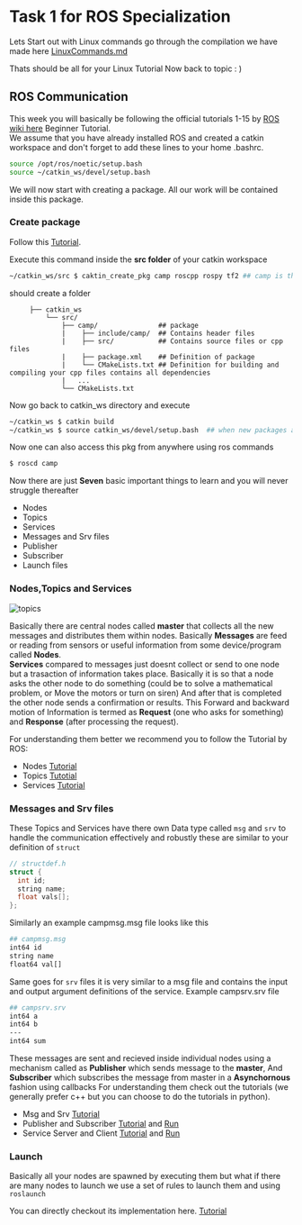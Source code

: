 # Task 1 for ROS Specialization

Lets Start out with Linux commands go through the compilation we have made here [LinuxCommands.md](LinuxCommands.md)

Thats should be all for your Linux Tutorial Now back to topic : )

## ROS Communication

This week you will basically be following the official tutorials 1-15 by [ROS wiki here](http://wiki.ros.org/ROS/Tutorials) Beginner Tutorial.  
We assume that you have already installed ROS and created a catkin workspace and don't forget to add these lines to your home .bashrc.
```bash
source /opt/ros/noetic/setup.bash
source ~/catkin_ws/devel/setup.bash
```

We will now start with creating a package. All our work will be contained inside this package.

### Create package
Follow this [Tutorial](http://wiki.ros.org/ROS/Tutorials/CreatingPackage).

Execute this command inside the **src folder** of your catkin workspace
```bash
~/catkin_ws/src $ caktin_create_pkg camp roscpp rospy tf2 ## camp is the package name and roscpp rospy tf2 are basic necessary dependencies  
```
should create a folder

         ├── catkin_ws
             └── src/
                 ├── camp/               ## package
                 |    ├── include/camp/  ## Contains header files
                 |    ├── src/           ## Contains source files or cpp files
                 |    ├── package.xml    ## Definition of package
                 |    └── CMakeLists.txt ## Definition for building and compiling your cpp files contains all dependencies
                 |   ...
                 └── CMakeLists.txt
                 
Now go back to catkin_ws directory and execute
```bash
~/catkin_ws $ catkin build
~/catkin_ws $ source catkin_ws/devel/setup.bash  ## when new packages are created it is necesaary to source the workspace again
```

Now one can also access this pkg from anywhere using ros commands
```bash
$ roscd camp
```
Now there are just **Seven** basic important things to learn and you will never struggle thereafter
- Nodes
- Topics
- Services
- Messages and Srv files
- Publisher
- Subscriber
- Launch files

### Nodes,Topics and Services

![topics](Nodes-TopicandService.gif)

Basically there are central nodes called **master** that collects all the new messages and distributes them within nodes. Basically **Messages** are feed or reading from sensors or useful information from some device/program called **Nodes**.<br/>
**Services** compared to messages just doesnt collect or send to one node but a trasaction of information takes place. Basically it is so that a node asks the other node to do something (could be to solve a mathematical problem, or Move the motors or turn on siren) And after that is completed the other node sends a confirmation or results. This Forward and backward motion of Information is termed as **Request** (one who asks for something) and **Response** (after processing the request).

For understanding them better we recommend you to follow the Tutorial by ROS:
- Nodes [Tutorial](http://wiki.ros.org/ROS/Tutorials/UnderstandingNodes)
- Topics [Tutotial](http://wiki.ros.org/ROS/Tutorials/UnderstandingTopics)
- Services [Tutorial](http://wiki.ros.org/ROS/Tutorials/UnderstandingServicesParams)

### Messages and Srv files
These Topics and  Services have there own Data type called `msg` and `srv` to handle the communication effectively and robustly
these are similar to your definition of `struct`
```cpp
// structdef.h
struct {
  int id;
  string name;
  float vals[];
};
```
Similarly an example campmsg.msg file looks like this
```bash
## campmsg.msg
int64 id
string name
float64 val[]
```

Same goes for `srv` files it is very similar to a msg file and contains the input and output argument definitions of the service.
Example campsrv.srv file
```bash
## campsrv.srv
int64 a
int64 b
---
int64 sum
```

These messages are sent and recieved inside individual nodes using a mechanism called as **Publisher** which sends message to the **master**, And **Subscriber** which subscribes the message from master in a **Asynchornous** fashion using callbacks For understanding them check out the tutorials (we generally prefer c++ but you can choose to do the tutorials in python).

- Msg and Srv [Tutorial](http://wiki.ros.org/ROS/Tutorials/CreatingMsgAndSrv)
- Publisher and Subscriber [Tutorial](http://wiki.ros.org/ROS/Tutorials/WritingPublisherSubscriber%28c%2B%2B%29) and [Run](http://wiki.ros.org/ROS/Tutorials/ExaminingPublisherSubscriber)
- Service Server and Client [Tutorial](http://wiki.ros.org/ROS/Tutorials/WritingServiceClient%28c%2B%2B%29) and [Run](http://wiki.ros.org/ROS/Tutorials/ExaminingServiceClient)

### Launch
Basically all your nodes are spawned by executing them but what if there are many nodes to launch we use a set of rules to launch them and using `roslaunch`

You can directly checkout its implementation here. [Tutorial](http://wiki.ros.org/ROS/Tutorials/UsingRqtconsoleRoslaunch#Using_roslaunch)
